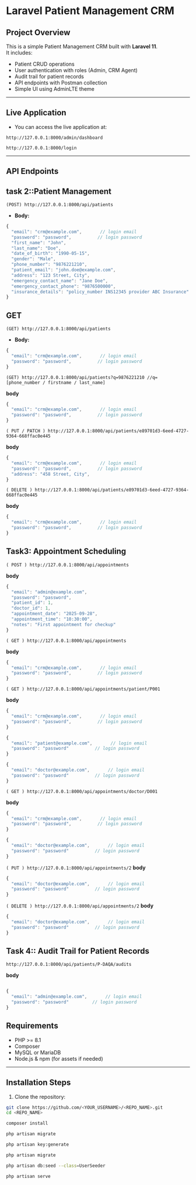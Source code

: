 # Laravel Patient Management CRM

## Project Overview
This is a simple Patient Management CRM built with **Laravel 11**.  
It includes:
- Patient CRUD operations
- User authentication with roles (Admin, CRM Agent)
- Audit trail for patient records
- API endpoints with Postman collection
- Simple UI using AdminLTE theme

---

## Live Application
- You can access the live application at: 

`http://127.0.0.1:8000/admin/dashboard`

`http://127.0.0.1:8000/login`



---

## API Endpoints

## task 2::Patient Management

`(POST) http://127.0.0.1:8000/api/patients`

- **Body:**
```js
{
  "email": "crm@example.com",       // login email
  "password": "password",          // login password
  "first_name": "John",
  "last_name": "Doe",
  "date_of_birth": "1990-05-15",
  "gender": "Male",
  "phone_number": "9876221210",
  "patient_email": "john.doe@example.com",
  "address": "123 Street, City",
  "emergency_contact_name": "Jane Doe",
  "emergency_contact_phone": "9876500000",
  "insurance_details": "policy_number INS12345 provider ABC Insurance"
}
```

## GET

`(GET) http://127.0.0.1:8000/api/patients`


- **Body:**
```js
{
  "email": "crm@example.com",       // login email
  "password": "password",          // login password
}
```

`(GET) http://127.0.0.1:8000/api/patients?q=9876221210 //q= [phone_number / firstname / last_name]`

**body**
```js
{
  "email": "crm@example.com",       // login email
  "password": "password",          // login password
}
```

`( PUT / PATCH ) http://127.0.0.1:8000/api/patients/e89701d3-6eed-4727-9364-668ffac0e445`

**body**
```js
{
  "email": "crm@example.com",       // login email
  "password": "password",          // login password
  "address": "458 Street, City",
}
```

`( DELETE ) http://127.0.0.1:8000/api/patients/e89701d3-6eed-4727-9364-668ffac0e445`

**body**
```js
{
  "email": "crm@example.com",       // login email
  "password": "password",          // login password
}
```

## Task3: Appointment Scheduling

`( POST ) http://127.0.0.1:8000/api/appointments`

**body**
```js
{
  "email": "admin@example.com",
  "password": "password",
  "patient_id": 1,
  "doctor_id": 1,
  "appointment_date": "2025-09-28",
  "appointment_time": "10:30:00",
  "notes": "First appointment for checkup"
}

```

`( GET ) http://127.0.0.1:8000/api/appointments`

**body**
```js
{
  "email": "crm@example.com",       // login email
  "password": "password",          // login password
}

```

`( GET ) http://127.0.0.1:8000/api/appointments/patient/P001`

**body**
```js
{
  "email": "crm@example.com",       // login email
  "password": "password",          // login password
}

{
  "email": "patient@example.com",       // login email
  "password": "password"          // login password
}

{
  "email": "doctor@example.com",       // login email
  "password": "password"          // login password
}

```

`( GET ) http://127.0.0.1:8000/api/appointments/doctor/D001`

**body**
```js
{
  "email": "crm@example.com",       // login email
  "password": "password",          // login password
}

{
  "email": "doctor@example.com",       // login email
  "password": "password"          // login password
}
```

`( PUT ) http://127.0.0.1:8000/api/appointments/2`
**body**
```js
{
  "email": "doctor@example.com",       // login email
  "password": "password"          // login password
}
```


`( DELETE ) http://127.0.0.1:8000/api/appointments/2`
**body**
```js
{
  "email": "doctor@example.com",       // login email
  "password": "password"          // login password
}
```

## Task 4:: Audit Trail for Patient Records

`http://127.0.0.1:8000/api/patients/P-DAQA/audits`

**body**
```js

{
  "email": "admin@example.com",       // login email
  "password": "password"         // login password
}
```

## Requirements
- PHP >= 8.1
- Composer
- MySQL or MariaDB
- Node.js & npm (for assets if needed)

---

## Installation Steps


1. Clone the repository:

```bash
git clone https://github.com/<YOUR_USERNAME>/<REPO_NAME>.git
cd <REPO_NAME>

composer install

php artisan migrate

php artisan key:generate

php artisan migrate

php artisan db:seed --class=UserSeeder

php artisan serve



